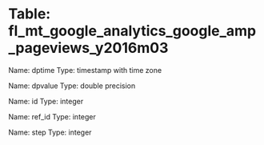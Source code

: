 Table: fl_mt_google_analytics_google_amp_pageviews_y2016m03
===========================================================

Name: dptime
Type: timestamp with time zone

Name: dpvalue
Type: double precision

Name: id
Type: integer

Name: ref_id
Type: integer

Name: step
Type: integer


